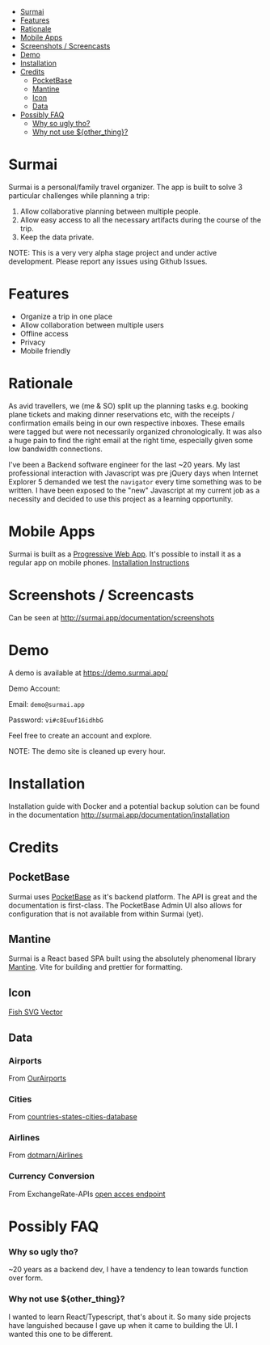 <!-- TOC -->

* [Surmai](#surmai)
* [Features](#features)
* [Rationale](#rationale)
* [Mobile Apps](#mobile-apps)
* [Screenshots / Screencasts](#screenshots--screencasts)
* [Demo](#demo)
* [Installation](#installation)
* [Credits](#credits)
    * [PocketBase](#pocketbase)
    * [Mantine](#mantine)
    * [Icon](#icon)
    * [Data](#data)
* [Possibly FAQ](#possibly-faq)
    * [Why so ugly tho?](#why-so-ugly-tho)
    * [Why not use ${other_thing}?](#why-not-use-other_thing)

<!-- TOC -->

# Surmai

Surmai is a personal/family travel organizer.
The app is built to solve 3 particular challenges while planning a trip:

1. Allow collaborative planning between multiple people.
2. Allow easy access to all the necessary artifacts during the course of the trip.
3. Keep the data private.

NOTE: This is a very very alpha stage project and under active development. Please report any issues using Github
Issues.

# Features

- Organize a trip in one place
- Allow collaboration between multiple users
- Offline access
- Privacy
- Mobile friendly

# Rationale

As avid travellers, we (me & SO) split up the planning tasks e.g. booking plane tickets and
making dinner reservations etc, with the receipts / confirmation emails being in our own
respective inboxes. These emails were tagged but were not necessarily organized chronologically.
It was also a huge pain to find the right email at the right time, especially
given some low bandwidth connections.

I've been a Backend software engineer for the last ~20 years. My last professional interaction with Javascript was
pre jQuery days when Internet Explorer 5 demanded we test the `navigator` every time something was to be written. I have
been exposed to the "new" Javascript at my current job as a necessity and decided to use this project as a learning
opportunity.

# Mobile Apps

Surmai is built as
a [Progressive Web App](https://developer.mozilla.org/en-US/docs/Web/Progressive_web_apps/Guides/What_is_a_progressive_web_app).
It's possible
to install it as a regular app on mobile
phones. [Installation Instructions](https://support.google.com/chrome/answer/9658361?hl=en&co=GENIE.Platform%3DAndroid&oco=1)

# Screenshots / Screencasts

Can be seen at http://surmai.app/documentation/screenshots

# Demo

A demo is available at https://demo.surmai.app/

Demo Account:

Email: `demo@surmai.app`

Password: `vi#c8Euuf16idhbG`

Feel free to create an account and explore.

NOTE: The demo site is cleaned up every hour.

# Installation

Installation guide with Docker and a potential backup solution can be found in the documentation
 http://surmai.app/documentation/installation

# Credits

## PocketBase

Surmai uses [PocketBase](https://pocketbase.io/) as it's backend platform. The API is great and the documentation is
first-class. The PocketBase Admin UI also allows for configuration that is not available from within Surmai (yet).

## Mantine

Surmai is a React based SPA built using the absolutely phenomenal library [Mantine](https://mantine.dev/). Vite for
building and prettier for formatting.

## Icon

[Fish SVG Vector](https://www.svgrepo.com/svg/280960/fish)

## Data

### Airports

From [OurAirports](https://ourairports.com/data/)

### Cities

From [countries-states-cities-database](https://github.com/dr5hn/countries-states-cities-database)

### Airlines

From [dotmarn/Airlines](https://github.com/dotmarn/Airlines)

### Currency Conversion

From ExchangeRate-APIs [open acces endpoint](https://www.exchangerate-api.com/docs/free)

# Possibly FAQ

### Why so ugly tho?

~20 years as a backend dev, I have a tendency to lean towards function over form.

### Why not use ${other_thing}?

I wanted to learn React/Typescript, that's about it. So many side projects have languished because I gave up when it came to building the UI. I wanted this one to be different.
